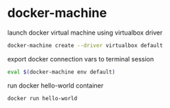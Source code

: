 # docker-machine

launch docker virtual machine using virtualbox driver

```sh
docker-machine create --driver virtualbox default
```

export docker connection vars to terminal session

```sh
eval $(docker-machine env default)  
```

run docker hello-world container

```sh
docker run hello-world   
```